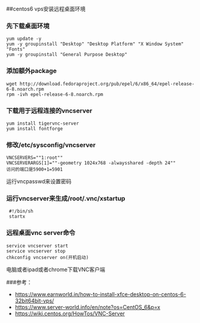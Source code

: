 ##centos6 vps安装远程桌面环境

###  先下载桌面环境    
    yum update -y
    yum -y groupinstall "Desktop" "Desktop Platform" "X Window System" "Fonts"
    yum -y groupinstall "General Purpose Desktop"
    
###  添加额外package   
    wget http://download.fedoraproject.org/pub/epel/6/x86_64/epel-release-6-8.noarch.rpm
    rpm -ivh epel-release-6-8.noarch.rpm
    
    
 ###  下载用于远程连接的vncserver   
    yum install tigervnc-server
    yum install fontforge
     
###  修改/etc/sysconfig/vncserver   
    VNCSERVERS=""1:root""
    VNCSERVERARGS[1]=""-geometry 1024x768 -alwaysshared -depth 24""
    访问的端口是5900+1=5901
     
运行vncpasswd来设置密码   

### 运行vncserver来生成/root/.vnc/xstartup   
     #!/bin/sh
     startx
     
### 远程桌面vnc server命令  
    service vncserver start
    service vncserver stop
    chkconfig vncserver on(开机启动)
    
电脑或者ipad或者chrome下载VNC客户端

###参考：    
* https://www.earnworld.in/how-to-install-xfce-desktop-on-centos-6-32bit64bit-vps/
* https://www.server-world.info/en/note?os=CentOS_6&p=x
* https://wiki.centos.org/HowTos/VNC-Server
